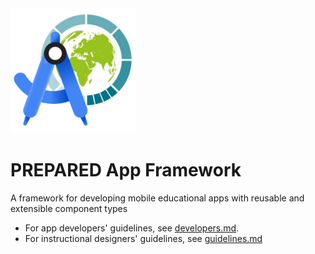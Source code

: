 <img src="../assets/images/prepared-app-development.png" alt="PREPARED App Development" style="width:200px;"/>
<br/>

# PREPARED App Framework

A framework for developing mobile educational apps with reusable and extensible component types

* For app developers' guidelines, see [developers.md](developers.md).
* For instructional designers' guidelines, see [guidelines.md](guidelines.md)
